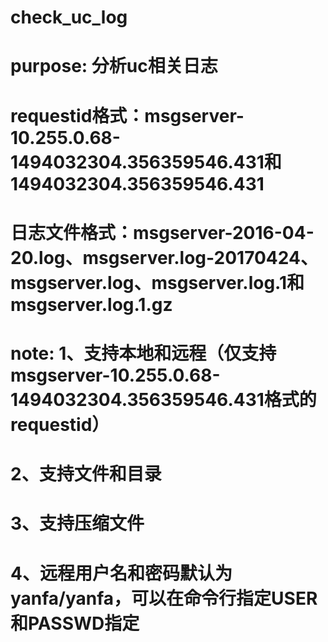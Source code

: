 # check_uc_log
# purpose: 分析uc相关日志
#          requestid格式：msgserver-10.255.0.68-1494032304.356359546.431和1494032304.356359546.431
# 		     日志文件格式：msgserver-2016-04-20.log、msgserver.log-20170424、msgserver.log、msgserver.log.1和msgserver.log.1.gz
# note:	1、支持本地和远程（仅支持msgserver-10.255.0.68-1494032304.356359546.431格式的requestid）
#       2、支持文件和目录
#		    3、支持压缩文件
#		    4、远程用户名和密码默认为yanfa/yanfa，可以在命令行指定USER和PASSWD指定
